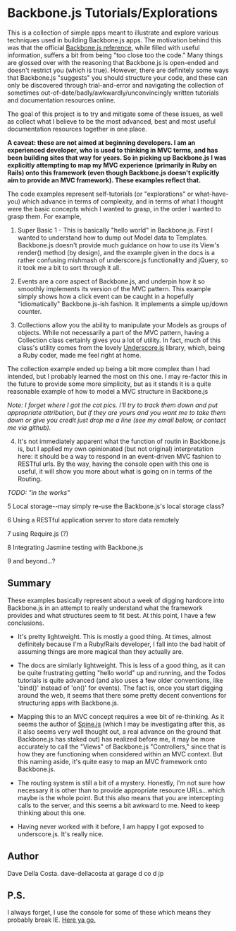 # Backbone.js Tutorials/Explorations

This is a collection of simple apps meant to illustrate and explore various techniques used in building Backbone.js apps.  The motivation behind this was that the official [Backbone.js reference](http://backbonejs.org/), while filled with useful information, suffers a bit from being "too close too the code."  Many things are glossed over with the reasoning that Backbone.js is open-ended and doesn't restrict you (which is true).  However, there are definitely some ways that Backbone.js "suggests" you should structure your code, and these can only be discovered through trial-and-error and navigating the collection of sometimes out-of-date/badly/awkwardly/unconvincingly written tutorials and documentation resources online.

The goal of this project is to try and mitigate some of these issues, as well as collect what I believe to be the most advanced, best and most useful documentation resources together in one place.

**A caveat: these are not aimed at beginning developers.  I am an experienced developer, who is used to thinking in MVC terms, and has been building sites that way for years.  So in picking up Backbone.js I was explicitly attempting to map my MVC experience (primarily in Ruby on Rails) onto this framework (even though Backbone.js doesn't explicitly aim to provide an MVC framework).  These examples reflect that.**

The code examples represent self-tutorials (or "explorations" or what-have-you) which advance in terms of complexity, and in terms of what I thought were the basic concepts which I wanted to grasp, in the order I wanted to grasp them.  For example,

1. Super Basic 1 - This is basically "hello world" in Backbone.js. First I wanted to understand how to dump out Model data to Templates.  Backbone.js doesn't provide much guidance on how to use its View's render() method (by design), and the example given in the docs is a rather confusing mishmash of underscore.js functionality and jQuery, so it took me a bit to sort through it all.

2. Events are a core aspect of Backbone.js, and underpin how it so smoothly implements its version of the MVC pattern.  This example simply shows how a click event can be caught in a hopefully "idiomatically" Backbone.js-ish fashion.  It implements a simple up/down counter.

3. Collections allow you the ability to manipulate your Models as groups of objects.  While not necessarily a part of the MVC pattern, having a Collection class certainly gives you a lot of utility.  In fact, much of this class's utility comes from the lovely [Underscore.js](http://documentcloud.github.com/underscore/) library, which, being a Ruby coder, made me feel right at home.

The collection example ended up being a bit more complex than I had intended, but I probably learned the most on this one.  I may re-factor this in the future to provide some more simplicity, but as it stands it is a quite reasonable example of how to model a MVC structure in Backbone.js

*Note: I forget where I got the cat pics.  I'll try to track them down and put appropriate attribution, but if they are yours and you want me to take them down or give you credit just drop me a line (see my email below, or contact me via github).*

4. It's not immediately apparent what the function of routin in Backbone.js is, but I applied my own opinionated (but not original) interpretation here: it should be a way to respond in an event-driven MVC fashion to RESTful urls. By the way, having the console open with this one is useful, it will show you more about what is going on in terms of the Routing.

*TODO: "in the works"*

5 Local storage--may simply re-use the Backbone.js's local storage class?

6 Using a RESTful application server to store data remotely

7 using Require.js (?)

8 Integrating Jasmine testing with Backbone.js

9 and beyond...?

## Summary

These examples basically represent about a week of digging hardcore into Backbone.js in an attempt to really understand what the framework provides and what structures seem to fit best.  At this point, I have a few conclusions.

* It's pretty lightweight.  This is mostly a good thing.  At times, almost definitely because I'm a Ruby/Rails developer, I fall into the bad habit of assuming things are more magical than they actually are.

* The docs are similarly lightweight.  This is less of a good thing, as it can be quite frustrating getting "hello world" up and running, and the Todos tutorials is quite advanced (and also uses a few older conventions, like 'bind()' instead of 'on()' for events).  The fact is, once you start digging around the web, it seems that there some pretty decent conventions for structuring apps with Backbone.js.

* Mapping this to an MVC concept requires a wee bit of re-thinking.  As it seems the author of [Spine.js](http://spinejs.com/) (which I may be investigating after this, as it also seems very well thought out, a real advance on the ground that Backbone.js has staked out) has realized before me, it may be more accurately to call the "Views" of Backbone.js "Controllers," since that is how they are functioning when considered within an MVC context.  But this naming aside, it's quite easy to map an MVC framework onto Backbone.js.

* The routing system is still a bit of a mystery.  Honestly, I'm not sure how necessary it is other than to provide appropriate resource URLs...which maybe is the whole point.  But this also means that you are intercepting calls to the server, and this seems a bit awkward to me.  Need to keep thinking about this one.

* Having never worked with it before, I am happy I got exposed to underscore.js.  It's really nice.

## Author

Dave Della Costa.  dave-dellacosta at garage d co d jp

## P.S.

I always forget, I use the console for some of these which means they probably break IE.  [Here ya go.](http://mozilla.org/firefox/)
